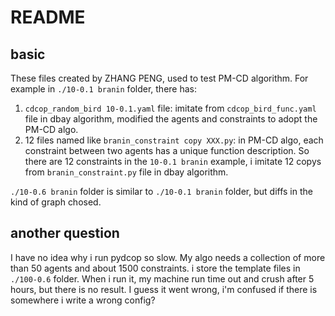 # README

## basic

These files created by ZHANG PENG, used to test PM-CD algorithm. For example in `./10-0.1 branin` folder, there has:

1. `cdcop_random_bird 10-0.1.yaml` file: imitate from `cdcop_bird_func.yaml` file in dbay algorithm, modified the agents and constraints to adopt the PM-CD algo.
2. 12 files named like `branin_constraint copy XXX.py`: in PM-CD algo, each constraint between two agents has a unique function description. So there are 12 constraints in the `10-0.1 branin` example, i imitate 12 copys from `branin_constraint.py` file in dbay algorithm.

`./10-0.6 branin` folder is similar to `./10-0.1 branin` folder, but diffs in the kind of graph chosed. 

## another question

I have no idea why i run pydcop so slow. My algo needs a collection of more than 50 agents and about 1500 constraints. i store the template files in `./100-0.6` folder. When i run it, my machine run time out and crush after 5 hours, but there is no result. I guess it went wrong, i'm confused if there is somewhere i write a wrong config?

